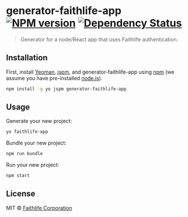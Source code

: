 # generator-faithlife-app [![NPM version][npm-image]][npm-url] [![Dependency Status][daviddm-image]][daviddm-url]
> Generator for a node/React app that uses Faithlife authentication.

## Installation

First, install [Yeoman](http://yeoman.io), [jspm](http://jspm.io/), and generator-faithlife-app using [npm](https://www.npmjs.com/) (we assume you have pre-installed [node.js](https://nodejs.org/)).

```bash
npm install -g yo jspm generator-faithlife-app
```

## Usage

Generate your new project:

```bash
yo faithlife-app
```

Bundle your new project:

```bash
npm run bundle
```

Run your new project:

```bash
npm start
```

## License

MIT © [Faithlife Corporation]()


[npm-image]: https://badge.fury.io/js/generator-faithlife-app.svg
[npm-url]: https://npmjs.org/package/generator-faithlife-app
[daviddm-image]: https://david-dm.org/Faithlife/generator-faithlife-app.svg?theme=shields.io
[daviddm-url]: https://david-dm.org/Faithlife/generator-faithlife-app
